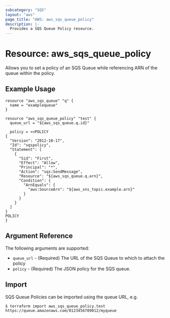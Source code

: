 ```yaml
---
subcategory: "SQS"
layout: "aws"
page_title: "AWS: aws_sqs_queue_policy"
description: |-
  Provides a SQS Queue Policy resource.
---
```


# Resource: aws_sqs_queue_policy

Allows you to set a policy of an SQS Queue
while referencing ARN of the queue within the policy.

## Example Usage

```hcl
resource "aws_sqs_queue" "q" {
  name = "examplequeue"
}

resource "aws_sqs_queue_policy" "test" {
  queue_url = "${aws_sqs_queue.q.id}"

  policy = <<POLICY
{
  "Version": "2012-10-17",
  "Id": "sqspolicy",
  "Statement": [
    {
      "Sid": "First",
      "Effect": "Allow",
      "Principal": "*",
      "Action": "sqs:SendMessage",
      "Resource": "${aws_sqs_queue.q.arn}",
      "Condition": {
        "ArnEquals": {
          "aws:SourceArn": "${aws_sns_topic.example.arn}"
        }
      }
    }
  ]
}
POLICY
}
```

## Argument Reference

The following arguments are supported:

* `queue_url` - (Required) The URL of the SQS Queue to which to attach the policy
* `policy` - (Required) The JSON policy for the SQS queue.

## Import

SQS Queue Policies can be imported using the queue URL, e.g.

```
$ terraform import aws_sqs_queue_policy.test https://queue.amazonaws.com/0123456789012/myqueue
```

